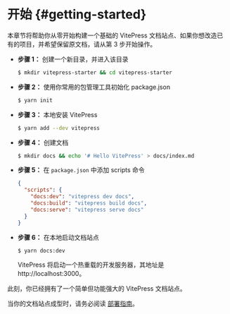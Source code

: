 # 开始 {#getting-started}

本章节将帮助你从零开始构建一个基础的 VitePress 文档站点、如果你想改造已有的项目，并希望保留原文档，请从第 3 步开始操作。

- **步骤 1：** 创建一个新目录，并进入该目录

  ```bash
  $ mkdir vitepress-starter && cd vitepress-starter
  ```

- **步骤 2：** 使用你常用的包管理工具初始化 package.json

  ```bash
  $ yarn init
  ```

- **步骤 3：** 本地安装 VitePress

  ```bash
  $ yarn add --dev vitepress
  ```

- **步骤 4：** 创建文档

  ```bash
  $ mkdir docs && echo '# Hello VitePress' > docs/index.md
  ```

- **步骤 5：** 在 `package.json` 中添加 scripts 命令

  ```json
  {
    "scripts": {
      "docs:dev": "vitepress dev docs",
      "docs:build": "vitepress build docs",
      "docs:serve": "vitepress serve docs"
    }
  }
  ```

- **步骤 6：** 在本地启动文档站点

  ```bash
  $ yarn docs:dev
  ```

  VitePress 将启动一个热重载的开发服务器，其地址是 http://localhost:3000。

此刻，你已经拥有了一个简单但功能强大的 VitePress 文档站点。

当你的文档站点成型时，请务必阅读 [部署指南](./deploy)。
